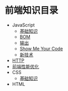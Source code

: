 # 前端知识目录

* JavaScript
  * [基础知识](javascript/basic.md)
  * [BOM](javascript/dom.md)
  * [输出](javascript/console.md)
  * [Show Me Your Code](javascript/code.md)
  * [新技术](javascript/new.md)
* [HTTP](http.md)
* [前端性能优化](efficiency.md)
* CSS
  * [基础知识](css/basic.md)
* HTML